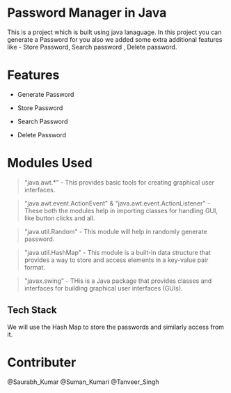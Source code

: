 
# Password Manager in Java

This is a project which is built using java lanaguage. In this project you can generate a Password for you also we added some extra additional features like - Store Password, Search password , Delete password.



# Features 
   -  Generate Password

   -  Store Password

   -  Search Password

   -  Delete Password


# Modules Used

> "java.awt.*" -  This provides basic tools for creating graphical user interfaces.

> "java.awt.event.ActionEvent" & "java.awt.event.ActionListener" - These both the modules help in importing classes for handling GUI, like button clicks and all.

> "java.util.Random" - This module will help in randomly generate password.

> "java.util.HashMap" - This module is a built-in data structure that provides a way to store and access elements in a key-value pair format.

> "javax.swing" - THis is a Java package that provides classes and interfaces for building graphical user interfaces (GUIs).


## Tech Stack

We will use the Hash Map to store the passwords and similarly access from it.

# Contributer

@Saurabh_Kumar
@Suman_Kumari 
@Tanveer_Singh
